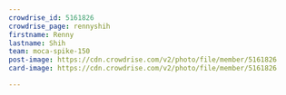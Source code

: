 ```yaml
---
crowdrise_id: 5161826
crowdrise_page: rennyshih
firstname: Renny
lastname: Shih
team: moca-spike-150
post-image: https://cdn.crowdrise.com/v2/photo/file/member/5161826
card-image: https://cdn.crowdrise.com/v2/photo/file/member/5161826

---
```

